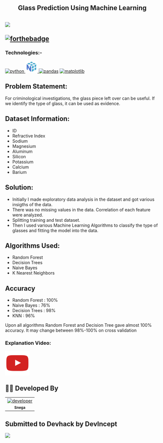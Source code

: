 <h2 align="center"> Glass Prediction Using Machine Learning <h2>

<img src = "https://github.com/snega16/DevHack22/blob/patch-2/Machine%20learning/SNEGA%20S/Images/img1%20(2).jpg">

[![forthebadge](https://forthebadge.com/images/badges/built-by-developers.svg)](https://forthebadge.com)
 
<h3 align="left">Technologies:-</h3>
<p align="left">
<a href="#" target="_blank"> <img src="https://raw.githubusercontent.com/tomchen/stack-icons/634d5c036a2a7ca0115c94ab2ce86c7e79e01e13/logos/python.svg" alt="python" width="40" height="40"/> </a> 
<a href="#" target="_blank"> <img src="https://raw.githubusercontent.com/valohai/ml-logos/5127528b5baadb77a6ea4b999a47b4e86bf0f98b/numpy.svg" alt="numpy" width="40" height="40"/> </a>
<a href="#" target="_blank"> <img src="https://raw.githubusercontent.com/valohai/ml-logos/5127528b5baadb77a6ea4b999a47b4e86bf0f98b/pandas.svg" alt="pandas" width="40"></a>
<a href="#" target="_blank"> <img src="https://raw.githubusercontent.com/valohai/ml-logos/5127528b5baadb77a6ea4b999a47b4e86bf0f98b/matplotlib.svg" alt="matplotlib" width="40" height="40"/> </a>

## Problem Statement:
<p> For criminological investigations, the glass piece left over can be useful. If we identify the type of glass, it can be used as evidence. </p>
 
## Dataset Information:
 - ID
 - Refractive Index
 - Sodium 
 - Magnesium
 - Aluminum
 - Silicon
 - Potassium
 - Calcium
 - Barium
 
## Solution:
 -  Initially I made exploratory data analysis in the dataset and got various insigths of the data. 
 -  There was no missing values in the data. Correlation of each feature were analyzed. 
 -  Splitting training and test dataset.
 -  Then I used various Machine Learning Algorithms to classify the type of glasses and fitting the model into the data.
 
 ## Algorithms Used:
  - Random Forest
  - Decision Trees
  - Naive Bayes
  - K Nearest Neighbors
  
 ## Accuracy
  - Random Forest : 100%
  - Naive Bayes : 76%
  - Decision Trees : 98%
  - KNN : 96%
  
  <p> Upon all algorithms Random Forest and Decision Tree gave almost 100% accuracy. It may change between 98%-100% on cross validation <p>
 
 <h3 align="left">Explanation Video:</h3>
 <a href="https://youtu.be/DZ9LVozIX08" target="_blank"><img src=https://raw.githubusercontent.com/burgyl/youtube-icon-link/main/icon_128.png" height="80px" width="80px" alt="youtube" align="center"></a>
 
 ## 👨‍💻 Developed By

<table>
<tr>
    <td align="center" thead="developer"><a href="https://github.com/snega16"><img src="https://avatars.githubusercontent.com/u/72247694?v=4" width="100px;" alt="developer"/><br /><sub><b>Snega</b></sub></a></td>
    
  </tr>
  </table>
 
 ## Submitted to Devhack by DevIncept
 <img src = "https://media-exp1.licdn.com/dms/image/C4E1BAQHsnVA-oQBYGA/company-background_10000/0/1624557363655?e=2159024400&v=beta&t=zFu9Vz58mlxV8xXkFmZ5qfP-K6BWPA24-dgEdOBL7sQ">
 

 
